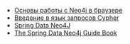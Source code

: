 * [Основы работы с Neo4j в браузере](https://habr.com/ru/post/470541/) 
* [Введение в язык запросов Cypher](https://habr.com/ru/post/482418/)
* [Spring Data Neo4J](https://spring-projects.ru/projects/spring-data/neo4j/)
* [The Spring Data Neo4j Guide Book](https://docs.spring.io/spring-data/data-neo4j/docs/3.1.0.RELEASE/reference/html/)
